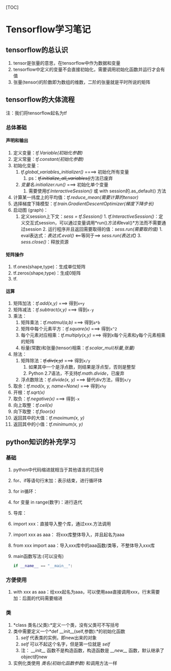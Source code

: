 [TOC]

# Tensorflow学习笔记

## tensorflow的总认识

1. tensor是张量的意思，在tensorflow中作为数据和变量
2. tensorflow中定义的变量不会直接初始化，需要调用初始化函数并运行才会有值
3. 张量(tensor)的阶数即为数组的维数，二阶的张量就是平时所说的矩阵

## tensorflow的大体流程

注：我们将tensorflow起名为tf

### 总体基础

#### 声明和输出

1. 定义变量：*tf.Variable(初始化参数)*
2. 定义常量：*tf.constant(初始化参数)*
3. 初始化变量：
     1. *tf.global_variables_initializer()* ====> 初始化所有变量
          1. ps：<del>*tf.initialize_all_variables()*</del>方法已废弃
     2. *变量名.initializer.run()* ===> 初始化单个变量
          1. 需要使用*tf.InteractiveSession()* 或 with session的.as_default() 方法
4. 计算某一纬度上的平均值：*tf.reduce_mean(需要计算的tensor)*
5. 选择梯度下降模型：*tf.train.GradientDescentOptimizer(梯度下降步长)*
6. 启动图 (graph)：
     1. 定义session上下文：*sess = tf.Session()*
       1. *tf.InteractiveSession()*：定义交互式session，可以通过变量调用*run()*方法和*eval()*方法而不需要通过session
       2. 运行程序并且返回需要取得的值：*sess.run(需要取的值)*
            1. eval表达式：*表达式.eval()* <=\=等同于\==> *sess.run(表达式)* 
       3. *sess.close()*：释放资源

#### 矩阵操作

1. tf.ones(shape,type)：生成单位矩阵
2. tf.zeros(shape,type)：生成0矩阵
3. tf.

#### 运算

1. 矩阵加法：*tf.add(x,y)* ===> 得到`x+y`
2. 矩阵减法：*tf.subtract(x,y)* ===> 得到`x-y`
3. 乘法：
	1. 矩阵乘法：*tf.matmul(a,b)* ===> 得到`a*b`
	2. 矩阵中每个元素平方：*tf.square(x)* ===> 得到`x^2`
	3. 每个元素对应相乘：*tf.multiply(x,y)* ===> 得到x每个元素和y每个元素相乘的矩阵
	4. 标量(常数)和张量(tensor)相乘：*tf.scalar_mul(标量,张量)*
4. 除法：
	1. 矩阵除法：<del>*tf.div(x,y)*</del> ===> 得到`x/y`
		1. 如果其中一个是浮点数，则结果是浮点型，否则是整型
		2. Python 2.7语法，不支持*tf.math.divide*，已废弃
	2. 浮点数除法：*tf.divide(x, y)* ===> 替代div方法，得到`x/y`
5. 取余：*tf.mod(x, y, name=None)* ===> 得到`x%y`
6. 开根：*tf.sqrt(x)*
7. 取负：*tf.negative(x)* ===> 得到`-x`
8. 向上取整：*tf.ceil(x)*
9. 向下取整：*tf.floor(x)*
10. 返回其中的大值：*tf.maximum(x, y)*
11. 返回其中的小值：*tf.minimum(x, y)*

## python知识的补充学习

### 基础

1. python中代码缩进就相当于其他语言的花括号

2. for、if等语句行末加：表示结束，进行循环体

3. for in循环：

  1. for 变量 in range(数字)：进行迭代

4. 导库：
  1. import xxx：直接导入整个库，通过xxx.方法调用
  2. import xxx as aaa： 将xxx库整体导入，并且起名为aaa
  3. from xxx import aaa：导入xxx库中的aaa函数/类等，不整体导入xxx库

5. main函数写法:(可以没有)

	```python
	if __name__ == "__main__":
	```

### 方便使用

1. with xxx as aaa：给xxx起名为aaa，可以使用aaa直接调用xxx，行末需要加：后面的代码需要缩进

### 类

1. *class 类名(父类):*定义一个类，没有父类可不写括号
2. 类中需要定义一个*def \_\_init\_\_(self,参数):*的初始化函数
	1. *self* 代表类的实例，即new出来的对象
	2. *self* 可以不起这个名字，但是第一位就是 *self*
	3. 注： *\_\_init\_\_* 函数不是构造函数，构造函数是 *\_\_new\_\_* 函数，默认继承了object的new
3. 实例化类使用 *类名(初始化函数参数)* 和调用方法一样

